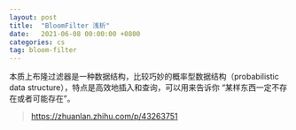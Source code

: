 ```yaml
---
layout: post
title:  "BloomFilter 浅析"
date:   2021-06-08 00:00:00 +0800
categories: cs
tag: bloom-filter
---
```


本质上布隆过滤器是一种数据结构，比较巧妙的概率型数据结构（probabilistic data structure），特点是高效地插入和查询，可以用来告诉你 “某样东西一定不存在或者可能存在”。

> https://zhuanlan.zhihu.com/p/43263751